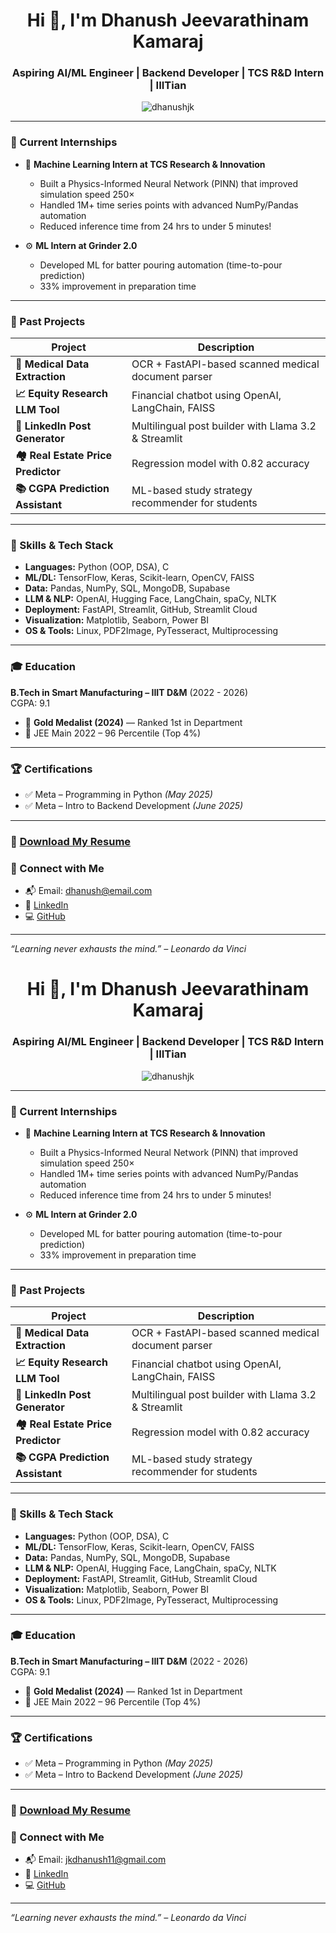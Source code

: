 <h1 align="center">Hi 👋, I'm Dhanush Jeevarathinam Kamaraj</h1>
<h3 align="center">Aspiring AI/ML Engineer | Backend Developer | TCS R&D Intern | IIITian</h3>

<p align="center">
  <img src="https://komarev.com/ghpvc/?username=dhanushjk&label=Profile%20views&color=0e75b6&style=flat" alt="dhanushjk" />
</p>

---

### 🔭 Current Internships
- 🧠 **Machine Learning Intern at TCS Research & Innovation**
  - Built a Physics-Informed Neural Network (PINN) that improved simulation speed 250×
  - Handled 1M+ time series points with advanced NumPy/Pandas automation
  - Reduced inference time from 24 hrs to under 5 minutes!

- ⚙️ **ML Intern at Grinder 2.0**
  - Developed ML for batter pouring automation (time-to-pour prediction)
  - 33% improvement in preparation time

---

### 💼 Past Projects
| Project | Description |
|--------|-------------|
| **🧾 Medical Data Extraction** | OCR + FastAPI-based scanned medical document parser |
| **📈 Equity Research LLM Tool** | Financial chatbot using OpenAI, LangChain, FAISS |
| **💬 LinkedIn Post Generator** | Multilingual post builder with Llama 3.2 & Streamlit |
| **🏘️ Real Estate Price Predictor** | Regression model with 0.82 accuracy |
| **📚 CGPA Prediction Assistant** | ML-based study strategy recommender for students |

---

### 🧠 Skills & Tech Stack
- **Languages:** Python (OOP, DSA), C
- **ML/DL:** TensorFlow, Keras, Scikit-learn, OpenCV, FAISS
- **Data:** Pandas, NumPy, SQL, MongoDB, Supabase
- **LLM & NLP:** OpenAI, Hugging Face, LangChain, spaCy, NLTK
- **Deployment:** FastAPI, Streamlit, GitHub, Streamlit Cloud
- **Visualization:** Matplotlib, Seaborn, Power BI
- **OS & Tools:** Linux, PDF2Image, PyTesseract, Multiprocessing

---

### 🎓 Education
**B.Tech in Smart Manufacturing – IIIT D&M** (2022 - 2026)  
CGPA: 9.1  
- 🥇 **Gold Medalist (2024)** — Ranked 1st in Department
- 🧠 JEE Main 2022 – 96 Percentile (Top 4%)

---

### 🏆 Certifications
- ✅ Meta – Programming in Python *(May 2025)*
- ✅ Meta – Intro to Backend Development *(June 2025)*

---

### 📄 [Download My Resume](https://drive.google.com/YOUR-LINK-HERE)

### 🔗 Connect with Me
- 📬 Email: dhanush@email.com  
- 💼 [LinkedIn](https://linkedin.com/in/YOUR-ID)  
- 💻 [GitHub](https://github.com/dhanushjk)

---

_“Learning never exhausts the mind.” – Leonardo da Vinci_

<h1 align="center">Hi 👋, I'm Dhanush Jeevarathinam Kamaraj</h1>
<h3 align="center">Aspiring AI/ML Engineer | Backend Developer | TCS R&D Intern | IIITian</h3>

<p align="center">
  <img src="https://komarev.com/ghpvc/?username=dhanushjk&label=Profile%20views&color=0e75b6&style=flat" alt="dhanushjk" />
</p>

---

### 🔭 Current Internships
- 🧠 **Machine Learning Intern at TCS Research & Innovation**
  - Built a Physics-Informed Neural Network (PINN) that improved simulation speed 250×
  - Handled 1M+ time series points with advanced NumPy/Pandas automation
  - Reduced inference time from 24 hrs to under 5 minutes!

- ⚙️ **ML Intern at Grinder 2.0**
  - Developed ML for batter pouring automation (time-to-pour prediction)
  - 33% improvement in preparation time

---

### 💼 Past Projects
| Project | Description |
|--------|-------------|
| **🧾 Medical Data Extraction** | OCR + FastAPI-based scanned medical document parser |
| **📈 Equity Research LLM Tool** | Financial chatbot using OpenAI, LangChain, FAISS |
| **💬 LinkedIn Post Generator** | Multilingual post builder with Llama 3.2 & Streamlit |
| **🏘️ Real Estate Price Predictor** | Regression model with 0.82 accuracy |
| **📚 CGPA Prediction Assistant** | ML-based study strategy recommender for students |

---

### 🧠 Skills & Tech Stack
- **Languages:** Python (OOP, DSA), C
- **ML/DL:** TensorFlow, Keras, Scikit-learn, OpenCV, FAISS
- **Data:** Pandas, NumPy, SQL, MongoDB, Supabase
- **LLM & NLP:** OpenAI, Hugging Face, LangChain, spaCy, NLTK
- **Deployment:** FastAPI, Streamlit, GitHub, Streamlit Cloud
- **Visualization:** Matplotlib, Seaborn, Power BI
- **OS & Tools:** Linux, PDF2Image, PyTesseract, Multiprocessing

---

### 🎓 Education
**B.Tech in Smart Manufacturing – IIIT D&M** (2022 - 2026)  
CGPA: 9.1  
- 🥇 **Gold Medalist (2024)** — Ranked 1st in Department
- 🧠 JEE Main 2022 – 96 Percentile (Top 4%)

---

### 🏆 Certifications
- ✅ Meta – Programming in Python *(May 2025)*
- ✅ Meta – Intro to Backend Development *(June 2025)*

---

### 📄 [Download My Resume](https://drive.google.com/YOUR-LINK-HERE)

### 🔗 Connect with Me
- 📬 Email: jkdhanush11@gmail.com  
- 💼 [LinkedIn](www.linkedin.com/in/dhanushjk)  
- 💻 [GitHub](https://github.com/JKDhanush)

---

_“Learning never exhausts the mind.” – Leonardo da Vinci_

